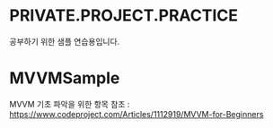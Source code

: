 # PRIVATE.PROJECT.PRACTICE
공부하기 위한 샘플 연습용입니다.

# MVVMSample
MVVM 기초 파악을 위한 항목
참조 : https://www.codeproject.com/Articles/1112919/MVVM-for-Beginners